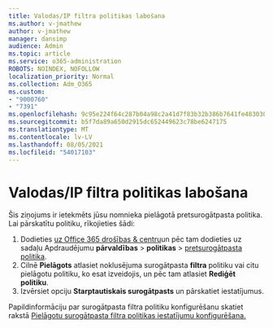 ```yaml
---
title: Valodas/IP filtra politikas labošana
ms.author: v-jmathew
author: v-jmathew
manager: dansimp
audience: Admin
ms.topic: article
ms.service: o365-administration
ROBOTS: NOINDEX, NOFOLLOW
localization_priority: Normal
ms.collection: Adm_O365
ms.custom:
- "9000760"
- "7391"
ms.openlocfilehash: 9c95e224f64c287b04a98c2a41d7f83b32b386b7641fe483030fa8cc931855a8
ms.sourcegitcommit: b5f7da89a650d2915dc652449623c78be6247175
ms.translationtype: MT
ms.contentlocale: lv-LV
ms.lasthandoff: 08/05/2021
ms.locfileid: "54017103"
---
```

# <a name="fix-languageip-filter-policy"></a>Valodas/IP filtra politikas labošana

Šis ziņojums ir ietekmēts jūsu nomnieka pielāgotā pretsurogātpasta politika. Lai pārskatītu politiku, rīkojieties šādi:

1. Dodieties [uz Office 365 drošības & centru](https://go.microsoft.com/fwlink/p/?linkid=2077143)un pēc tam dodieties uz sadaļu Apdraudējumu **pārvaldības**  >  **politikas**  >  [pretsurogātpasta politika](https://go.microsoft.com/fwlink/?linkid=2101518).
2. Cilnē **Pielāgots** atlasiet noklusējuma surogātpasta **filtra** politiku vai citu pielāgotu politiku, ko esat izveidojis, un pēc tam atlasiet **Rediģēt politiku**.
3. Izvērsiet opciju **Starptautiskais surogātpasts** un pārskatiet iestatījumus.

Papildinformāciju par surogātpasta filtra politiku konfigurēšanu skatiet rakstā [Pielāgotu surogātpasta filtra politikas iestatījumu konfigurēšana.](https://go.microsoft.com/fwlink/?linkid=2101054)
